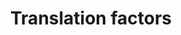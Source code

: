 ---
annotations:
- type: Pathway Ontology
  value: translation pathway
authors:
- MaintBot
- MirellaKalafati
- Eweitz
description: ''
last-edited: 2021-05-24
organisms:
- Pan troglodytes
redirect_from:
- /index.php/Pathway:WP846
- /instance/WP846
schema-jsonld:
- '@context': https://schema.org/
  '@id': https://wikipathways.github.io/pathways/WP846.html
  '@type': Dataset
  creator:
    '@type': Organization
    name: WikiPathways
  description: ''
  keywords:
  - EIF4G1
  - EEF1A2
  - PABPC1
  - EEF1D
  - EIF5A
  - EEF2K
  - EIF4EBP2
  - EEF2
  - EIF5
  - EIF1AX
  - ETF1
  - EEF1B2
  - EIF3A
  - EIF4EBP3
  - EIF3F
  - KIAA0664
  - EIF2S1
  - GSPT2
  - EIF2AK3
  - PAIP1
  - EIF3S8
  - EIF3S2
  - EEF1A1
  - EEF1G
  - EIF4A2
  - EIF4A1
  - EIF2B2
  - EIF4G3
  - EIF2B4
  - EIF5B
  - EIF2B3
  - EIF4EBP1
  - EIF6
  - EIF3S9
  - EIF1AY
  - EIF2B5
  - EIF2S2
  - EIF2B1
  - EIF1
  - EIF3H
  - EIF4B
  - EIF2S3
  - EIF2AK2
  - EIF4E
  - EIF3S6
  - EIF3J
  - EIF3G
  - EIF4H
  - EIF2AK1
  - EIF3D
  license: CC0
  name: Translation factors
seo: CreativeWork
title: Translation factors
wpid: WP846
---